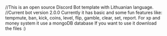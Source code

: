 //This is an open source Discord Bot template with Lithuanian language.
//Current bot version 2.0.0
Currently it has basic and some fun features like: tempmute, ban, kick, coins, level, flip, gamble, clear, set, report.
For xp and money system it use a mongoDB database
If you want to use it download the files :)

